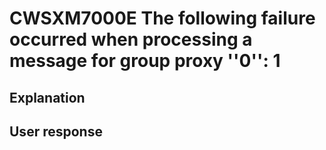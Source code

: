 # CWSXM7000E The following failure occurred when processing a message for group proxy ''0'': 1

## Explanation

## User response